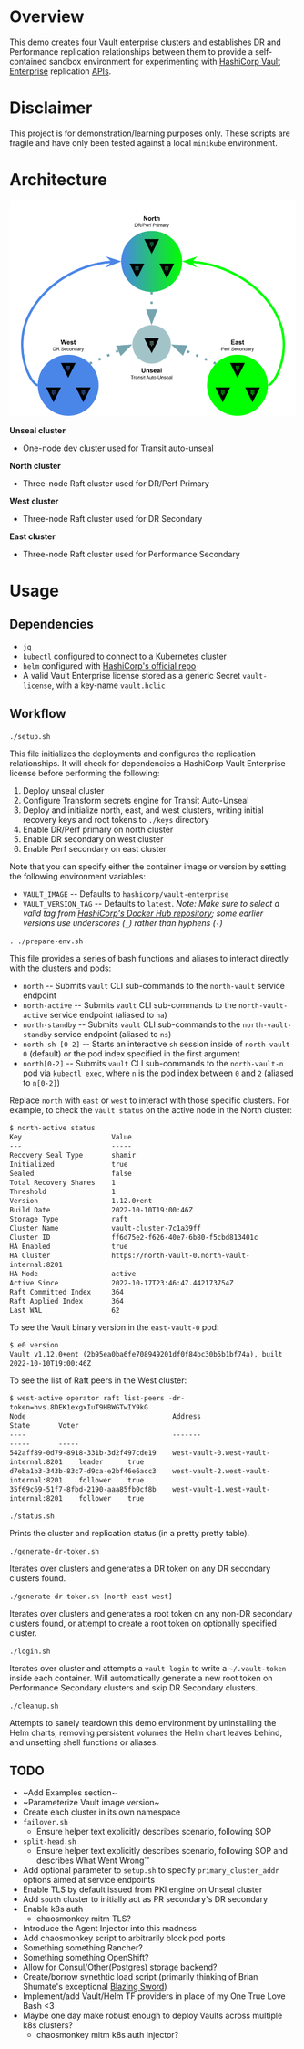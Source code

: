 # Overview

This demo creates four Vault enterprise clusters and establishes DR and Performance replication relationships between them to provide a self-contained sandbox environment for experimenting with [HashiCorp Vault Enterprise](https://developer.hashicorp.com/vault/docs/enterprise/replication) replication [APIs](https://developer.hashicorp.com/vault/api-docs/system/replication).

# Disclaimer

This project is for demonstration/learning purposes only.  These scripts are fragile and have only been tested against a local `minikube` environment.

# Architecture

![](cluster-diagram.png)

**Unseal cluster**

* One-node dev cluster used for Transit auto-unseal

**North cluster**

* Three-node Raft cluster used for DR/Perf Primary

**West cluster**

* Three-node Raft cluster used for DR Secondary

**East cluster**

* Three-node Raft cluster used for Performance Secondary

# Usage

## Dependencies

* `jq`
* `kubectl` configured to connect to a Kubernetes cluster
* `helm` configured with [HashiCorp's official repo](https://developer.hashicorp.com/vault/docs/platform/k8s/helm/run#how-to)
* A valid Vault Enterprise license stored as a generic Secret `vault-license`, with a key-name `vault.hclic`

## Workflow

`./setup.sh`

This file initializes the deployments and configures the replication relationships.  It will check for dependencies a HashiCorp Vault Enterprise license before performing the following:

1. Deploy unseal cluster
1. Configure Transform secrets engine for Transit Auto-Unseal
1. Deploy and initialize north, east, and west clusters, writing initial recovery keys and root tokens to `./keys` directory
1. Enable DR/Perf primary on north cluster
1. Enable DR secondary on west cluster
1. Enable Perf secondary on east cluster

Note that you can specify either the container image or version by setting the following environment variables:

* `VAULT_IMAGE` -- Defaults to `hashicorp/vault-enterprise`
* `VAULT_VERSION_TAG` -- Defaults to `latest`.  _Note: Make sure to select a valid tag from [HashiCorp's Docker Hub repository](https://hub.docker.com/r/hashicorp/vault-enterprise/tags); some earlier versions use underscores (`_`) rather than hyphens (`-`)_

`. ./prepare-env.sh`

This file provides a series of bash functions and aliases to interact directly with the clusters and pods:

* `north` -- Submits `vault` CLI sub-commands to the `north-vault` service endpoint
* `north-active` -- Submits `vault` CLI sub-commands to the `north-vault-active` service endpoint (aliased to `na`)
* `north-standby` -- Submits `vault` CLI sub-commands to the `north-vault-standby` service endpoint (aliased to `ns`)
* `north-sh [0-2]` -- Starts an interactive `sh` session inside of `north-vault-0` (default) or the pod index specified in the first argument
* `north[0-2]` -- Submits `vault` CLI sub-commands to the `north-vault-n` pod via `kubectl exec`, where `n` is the pod index between `0` and `2` (aliased to `n[0-2]`)

Replace `north` with `east` or `west` to interact with those specific clusters.  For example, to check the `vault status` on the active node in the North cluster:

```
$ north-active status
Key                      Value
---                      -----
Recovery Seal Type       shamir
Initialized              true
Sealed                   false
Total Recovery Shares    1
Threshold                1
Version                  1.12.0+ent
Build Date               2022-10-10T19:00:46Z
Storage Type             raft
Cluster Name             vault-cluster-7c1a39ff
Cluster ID               ff6d75e2-f626-40e7-6b80-f5cbd813401c
HA Enabled               true
HA Cluster               https://north-vault-0.north-vault-internal:8201
HA Mode                  active
Active Since             2022-10-17T23:46:47.442173754Z
Raft Committed Index     364
Raft Applied Index       364
Last WAL                 62
```

To see the Vault binary version in the `east-vault-0` pod:

```
$ e0 version
Vault v1.12.0+ent (2b95ea0ba6fe708949201df0f84bc30b5b1bf74a), built 2022-10-10T19:00:46Z
```

To see the list of Raft peers in the West cluster:

```
$ west-active operator raft list-peers -dr-token=hvs.8DEK1exgxIuT9HBWGTwIY9kG
Node                                    Address                                  State       Voter
----                                    -------                                  -----       -----
542aff89-0d79-8918-331b-3d2f497cde19    west-vault-0.west-vault-internal:8201    leader      true
d7eba1b3-343b-83c7-d9ca-e2bf46e6acc3    west-vault-2.west-vault-internal:8201    follower    true
35f69c69-51f7-8fbd-2190-aaa85fb0cf8b    west-vault-1.west-vault-internal:8201    follower    true
```


`./status.sh`

Prints the cluster and replication status (in a pretty pretty table).

`./generate-dr-token.sh`

Iterates over clusters and generates a DR token on any DR secondary clusters found.

`./generate-dr-token.sh [north east west]`

Iterates over clusters and generates a root token on any non-DR secondary clusters found, or attempt to create a root token on optionally specified cluster.

`./login.sh`

Iterates over cluster and attempts a `vault login` to write a `~/.vault-token` inside each container.  Will automatically generate a new root token on Performance Secondary clusters and skip DR Secondary clusters.

`./cleanup.sh`

Attempts to sanely teardown this demo environment by uninstalling the Helm charts, removing persistent volumes the Helm chart leaves behind, and unsetting shell functions or aliases.

## TODO

* ~Add Examples section~
* ~Parameterize Vault image version~
* Create each cluster in its own namespace
* `failover.sh`
  * Ensure helper text explicitly describes scenario, following SOP
* `split-head.sh`
  * Ensure helper text explicitly describes scenario, following SOP and describes What Went Wrong™
* Add optional parameter to `setup.sh` to specify `primary_cluster_addr` options aimed at service endpoints
* Enable TLS by default issued from PKI engine on Unseal cluster
* Add `south` cluster to initially act as PR secondary's DR secondary
* Enable k8s auth
  * chaosmonkey mitm TLS?
* Introduce the Agent Injector into this madness
* Add chaosmonkey script to arbitrarily block pod ports
* Something something Rancher?
* Something something OpenShift?
* Allow for Consul/Other(Postgres) storage backend?
* Create/borrow synethtic load script (primarily thinking of Brian Shumate's exceptional [Blazing Sword](https://github.com/brianshumate/vaultron/blob/main/blazing_sword))
* Implement/add Vault/Helm TF providers in place of my One True Love Bash <3
* Maybe one day make robust enough to deploy Vaults across multiple k8s clusters?
  * chaosmonkey mitm k8s auth injector?
